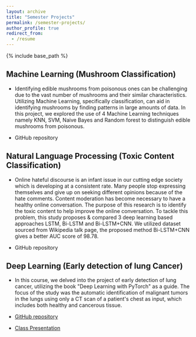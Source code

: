 ```yaml
---
layout: archive
title: "Semester Projects"
permalink: /semester-projects/
author_profile: true
redirect_from:
  - /resume
---
```


{% include base_path %}

## Machine Learning (Mushroom Classification)

* Identifying edible mushrooms from poisonous ones can be challenging due to the vast number of mushrooms and their similar characteristics. Utilizing Machine Learning, specifically classification, can aid in identifying mushrooms by finding patterns in large amounts of data. In this project, we explored the use of 4 Machine Learning techniques  namely KNN, SVM, Naive Bayes and Random forest to distinguish edible mushrooms from poisonous. 

* GitHub repository

## Natural Language Processing (Toxic Content Classification)

* Online hateful discourse is an infant issue in our
cutting edge society which is developing at a consistent rate.
Many people stop expressing themselves and give up on seeking
different opinions because of the hate comments. Content
moderation has become necessary to have a healthy online
conversation. The purpose of this research is to identify the
toxic content to help improve the online conversation. To
tackle this problem, this study proposes & compared 3 deep learning based 
approaches LSTM, Bi-LSTM and Bi-LSTM+CNN. We utilized dataset sourced from Wikipedia talk page, the
proposed method Bi-LSTM+CNN gives a better AUC score of 98.78.

* GitHub repository


## Deep Learning (Early detection of lung Cancer)

* In this course, we delved into the project of early detection of lung cancer, utilizing the book "Deep Learning with PyTorch" as a guide. The focus of the study was the automatic identification of malignant tumors in the lungs using only a CT scan of a patient's chest as input, which includes both healthy and cancerous tissue. 

* [GitHub repository](https://github.com/deep-learning-with-pytorch/dlwpt-code)
* [Class Presentation](https://samiakiran.github.io/files/cancerous-tissues-classification.pdf)


